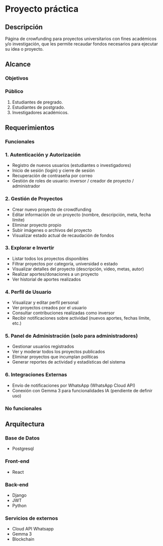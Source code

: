 # Proyecto práctica
## Descripción
Página de crowfunding para proyectos universitarios con fines académicos y/o investigación, que les permite recaudar fondos necesarios para ejecutar su idea o proyecto.

## Alcance

### Objetivos

### Público
1. Estudiantes de pregrado.
2. Estudiantes de postgrado.
3. Investigadores académicos.

## Requerimientos 

### Funcionales
### 1. Autenticación y Autorización
- Registro de nuevos usuarios (estudiantes o investigadores)
- Inicio de sesión (login) y cierre de sesión
- Recuperación de contraseña por correo
- Gestión de roles de usuario: inversor / creador de proyecto / administrador

### 2. Gestión de Proyectos
- Crear nuevo proyecto de crowdfunding
- Editar información de un proyecto (nombre, descripción, meta, fecha límite)
- Eliminar proyecto propio
- Subir imágenes o archivos del proyecto
- Visualizar estado actual de recaudación de fondos

### 3. Explorar e Invertir
- Listar todos los proyectos disponibles
- Filtrar proyectos por categoría, universidad o estado
- Visualizar detalles del proyecto (descripción, video, metas, autor)
- Realizar aportes/donaciones a un proyecto
- Ver historial de aportes realizados

### 4. Perfil de Usuario
- Visualizar y editar perfil personal
- Ver proyectos creados por el usuario
- Consultar contribuciones realizadas como inversor
- Recibir notificaciones sobre actividad (nuevos aportes, fechas límite, etc.)

### 5. Panel de Administración (solo para administradores)
- Gestionar usuarios registrados
- Ver y moderar todos los proyectos publicados
- Eliminar proyectos que incumplan políticas
- Generar reportes de actividad y estadísticas del sistema

### 6. Integraciones Externas
- Envío de notificaciones por WhatsApp (WhatsApp Cloud API)
- Conexión con Gemma 3 para funcionalidades IA (pendiente de definir uso)

### No funcionales

## Arquitectura

### Base de Datos
- Postgresql

### Front-end
- React
### Back-end
- Django
- JWT
- Python

### Servicios de externos
- Cloud API Whatsapp
- Gemma 3
- Blockchain
